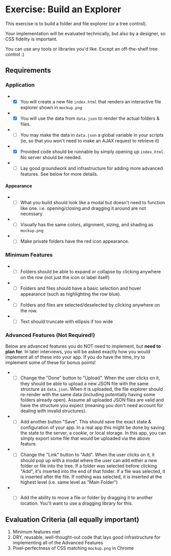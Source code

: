 # Exercise: Build an Explorer

This exercise is to build a folder and file explorer (or a tree control).

Your implementation will be evaluated technically, but also by a designer, so CSS fidelity is important.

You can use any tools or libraries you'd like. Except an off-the-shelf tree control :)

## Requirements

### Application
* - [x] You will create a new file `index.html` that renders an interactive file explorer shown in `mockup.png`
* - [x] You will use the data from `data.json` to render the actual folders & files.
* - [ ] You may make the data in `data.json` a global variable in your scripts (ie, so that you won't need to make an AJAX request to retrieve it)
* - [x] Provided code should be runnable by simply opening up `index.html`. No server should be needed.
* - [ ] Lay good groundwork and infrastructure for adding more advanced features. See below for more details.

#### Appearance
* - [ ] What you build should look like a modal but doesn't need to function like one. i.e. opening/closing and dragging it around are not necessary
* - [ ] Visually has the same colors, alignment, sizing, and shading as `mockup.png`
* - [ ] Make private folders have the red icon appearance.

### Minimum Features
* - [ ] Folders should be able to expand or collapse by clicking anywhere on the row (not just the icon or label itself)
* - [ ] Folders and files should have a basic selection and hover appearance (such as highlighting the row blue).
* - [ ] Folders and files are selected/deselected by clicking anywhere on the row.
* - [ ] Text should truncate with ellipsis if too wide

### Advanced Features (Not Required!)
Below are advanced features you do NOT need to implement, but **need to plan for**. In later interviews,
you will be asked exactly how you would implement all of these into your app. If you do have the time, try to implement some of these for bonus points!

* - [ ] Change the "Done" button to "Upload". When the user clicks on it, they should be able to upload a new JSON file with the
 same structure as `data.json`. When it is uploaded, the file explorer should re-render with the same data (including potentially having
 some folders already open). Assume all uploaded JSON files are valid and have the structure you expect (meaning you don't need account for dealing with invalid structures).

* - [ ] Add another button "Save". This should save the exact state & configuration of your app. In a real app this might
be done by saving the state to the server, a cookie, or local storage. In this app, you can simply export some file that would be
uploaded via the above feature.

* - [ ] Change the "Link" button to "Add". When the user clicks on it, it should pop up with a modal where the user can add
either a new folder or file into the tree. If a folder was selected before clicking "Add", it's inserted into the end of that folder. If a file was selected,
it is inserted after the file. If nothing was selected, it is inserted at the highest level (i.e. same level as "Main Folder")

* - [ ] Add the ability to move a file or folder by dragging it to another location. You'll want to use a dragging library for this.


## Evaluation Criteria (all equally important)
1. Minimum features met
2. DRY, reusable, well-thought-out code that lays good infrastructure for implementing all of the Advanced Features
3. Pixel-perfectness of CSS matching `mockup.png` in Chrome
